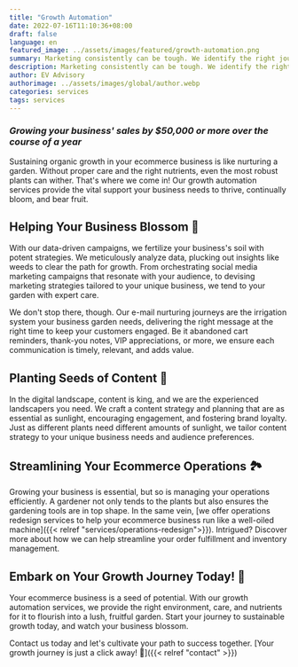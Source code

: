```yaml
---
title: "Growth Automation"
date: 2022-07-16T11:10:36+08:00
draft: false
language: en
featured_image: ../assets/images/featured/growth-automation.png
summary: Marketing consistently can be tough. We identify the right journeys that will help convert your existing clients more and help prospects fall in love with your products
description: Marketing consistently can be tough. We identify the right journeys that will help convert your existing clients more and help prospects fall in love with your products  
author: EV Advisory
authorimage: ../assets/images/global/author.webp
categories: services
tags: services
---
```



### *Growing your business' sales by $50,000 or more over the course of a year*  

Sustaining organic growth in your ecommerce business is like nurturing a garden. Without proper care and the right nutrients, even the most robust plants can wither. That's where we come in! Our growth automation services provide the vital support your business needs to thrive, continually bloom, and bear fruit.  

## Helping Your Business Blossom 🌱  
With our data-driven campaigns, we fertilize your business's soil with potent strategies. We meticulously analyze data, plucking out insights like weeds to clear the path for growth. From orchestrating social media marketing campaigns that resonate with your audience, to devising marketing strategies tailored to your unique business, we tend to your garden with expert care.

We don't stop there, though. Our e-mail nurturing journeys are the irrigation system your business garden needs, delivering the right message at the right time to keep your customers engaged. Be it abandoned cart reminders, thank-you notes, VIP appreciations, or more, we ensure each communication is timely, relevant, and adds value.

## Planting Seeds of Content 🌻  
In the digital landscape, content is king, and we are the experienced landscapers you need. We craft a content strategy and planning that are as essential as sunlight, encouraging engagement, and fostering brand loyalty. Just as different plants need different amounts of sunlight, we tailor content strategy to your unique business needs and audience preferences.

## Streamlining Your Ecommerce Operations 🏞️  
Growing your business is essential, but so is managing your operations efficiently. A gardener not only tends to the plants but also ensures the gardening tools are in top shape. In the same vein, [we offer operations redesign services to help your ecommerce business run like a well-oiled machine]({{< relref "services/operations-redesign">}}). Intrigued? Discover more about how we can help streamline your order fulfillment and inventory management.

## Embark on Your Growth Journey Today! 🌟  
Your ecommerce business is a seed of potential. With our growth automation services, we provide the right environment, care, and nutrients for it to flourish into a lush, fruitful garden. Start your journey to sustainable growth today, and watch your business blossom.

Contact us today and let's cultivate your path to success together. [Your growth journey is just a click away! 🚀]({{< relref "contact" >}}) 
